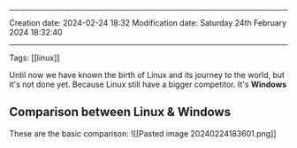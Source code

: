 

----
Creation date: 2024-02-24 18:32
Modification date: Saturday 24th February 2024 18:32:40

----

 Tags: [[linux]]

Until now we have known the birth of Linux and its journey to the world, but it's not done yet. Because Linux still have a bigger competitor. It's **Windows**
## Comparison between Linux & Windows

These are the basic comparison:
![[Pasted image 20240224183601.png]]

